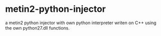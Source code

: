 # metin2-python-injector
a metin2 python injector with own python interpreter writen on C++ using the own python27.dll functions.
